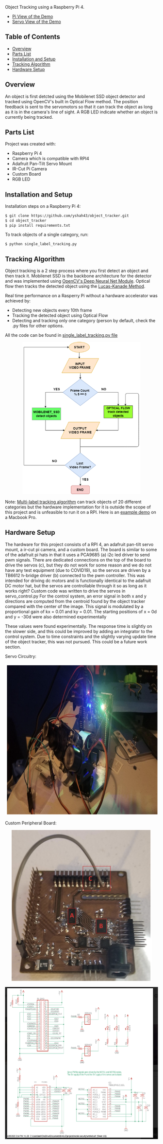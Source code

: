Object Tracking using a Raspberry Pi 4. 

* [Pi View of the Demo](https://drive.google.com/open?id=1EuTZfTK4OLIzXOUKoZkWMZ2OpnGOkIYl)
* [Servo View of the Demo](https://drive.google.com/file/d/1CqaZqvUET-iiFShD1uzIiYLTDpLR0OoJ/view?usp=sharing)


## Table of Contents
* [Overview](#overview)
* [Parts List](#parts-list)
* [Installation and Setup](#installation-and-setup)
* [Tracking Algorithm](#tracking-algorithm)
* [Hardware Setup](#hardware-setup)

## Overview
An object is first detcted using the Mobilenet SSD object detector and tracked using OpenCV's built in Optical Flow method.
The position feedback is sent to the servomotors so that it can track the object as long as it is in the camera's line of sight. 
A RGB LED indicate whether an  object is currently being tracked.

## Parts List
Project was created with:
* Raspberry Pi 4
* Camera which is compatible with RPI4
* Adafruit Pan-Tilt Servo Mount
* IR-Cut Pi Camera
* Custom Board
* RGB LED
	
## Installation and Setup
Installation steps on a Raspberry Pi 4:

```
$ git clone https://github.com/yshah43/object_tracker.git
$ cd object_tracker
$ pip install requirements.txt
```

To track objects of a single category, run:
```
$ python single_label_tracking.py
```

## Tracking Algorithm

Object tracking is a 2 step process where you first detect an object and then track it.
Mobilenet SSD is the backbone architecture for the detector and was implemented using [OpenCV's Deep Neural Net Module](https://github.com/opencv/opencv/wiki/Deep-Learning-in-OpenCV). Optical flow then tracks the detected object using the [Lucas-Kanade Method](https://docs.opencv.org/3.4/d4/dee/tutorial_optical_flow.html).


Real time performance on a Rasperry Pi without a hardware accelerator was achieved by:
* Detecting new objects every 10th frame 
* Tracking the detected object using Optical Flow
* Detecting and tracking only one category (person by default, check the .py files for other options.

All the code can be found in [single_label_tracking.py file](single_label_tracking.py)

<p align="center">
<img  height = "500" src="tracking_algo.png">
</p>

Note: [Multi-label tracking algorithm](multi_label_tracking.py) can track objects of 20 different categories but the hardware implementation for it is outside the scope of this project and is unfeasible to run it on a RPI.
Here is an [example demo](https://drive.google.com/file/d/1P_rtwbhCzP93P-e9JhBeYXKoz-DjD-5f/view?usp=sharing) on a Macbook Pro.


## Hardware Setup

The hardware for this project consists of a RPI 4, an adafruit pan-tilt servo mount, a ir-cut pi camera, and a custom board. The board is similar to some of the adafruit pi hats in that it uses a PCA9685 (a) i2c led driver to send pwm signals. There are dedicated connections on the top of the board to drive the servos (c), but they do not work for some reason and we do not have any test equipment (due to COVID19), so the servos are driven by a  TB6612 h-bridge driver (b) connected to the pwm controller. This was intended for driving dc motors and is functionally identical to the adafruit DC motor hat, but the servos are controllable through it so as long as it works right? Custom code was written to drive the servos in servo_control.py
For the control system, an error signal in both x and y directions are computed from the centroid found by the object tracker compared with the center of the image. This signal is modulated by a proportional gain of kx = 0.01 and ky = 0.01. The starting positions of x = 0d and y = -30d were also determined experimentally

These values were found experimentally. The response time is slightly on the slower side, and this could be improved by adding an integrator to the control system. Due to time constraints and the slightly varying update time of the object tracker, this was not pursued. This could be a future work section.
<p> Servo Circuitry:</p>
<p align="center">
<img  height = "500" src="servo_circuit.png">
</p>
<p> Custom Peripheral Board:</p>
<p align="center">
<img  height = "500" src="custom board.png">
</p>
<p align="center">
<img  height = "500" src="board schematic.png">
</p>
  





